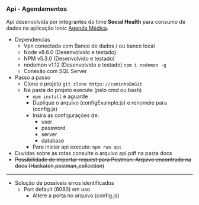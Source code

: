 ### Api - Agendamentos

Api desenvolvida por integrantes do time **Social Health** para consumo de dados na aplicação Ionic [Agenda Médica](https://github.com/RafaelLimaReis/Agenda-saude).

- Dependencias
    - Vpn conectada com Banco de dados / ou banco local
    - Node v8.6.0 (Desenvolvido e testado)
    - NPM v5.3.0 (Desenvolvido e testado)
    - nodemon v1.12 (Desenvolvido e testado) `npm i nodemon -g`
    - Conexão com SQL Server
- Passo a passo
    - Clone o projeto `git clone https://caminhoDoGit`
    - Na pasta do projeto execute (pelo cmd ou bash)
        - `npm install` e aguarde
        - Duplique o arquivo (configExample.js) e renomeie para (config.js)
        - Insira as configurações de:
            - user
            - password
            - server
            - database
        - Para iniciar api execute: `npm run api`
- Duvidas sobre as rotas consulte o arquivo api.pdf na pasta docs
- ~~Possibilidade de importar request para Postman. Arquivo encontrado na docs (Hackaton.postman_collection)~~
---
- Solução de possiveis erros identificados
    - Port default (8080) em uso
        - Altere a porta no arquivo (config.js)

